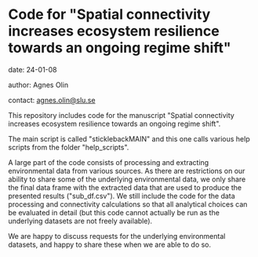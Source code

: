 # Code for "Spatial connectivity increases ecosystem resilience towards an ongoing regime shift"

date: 24-01-08

author: Agnes Olin

contact: agnes.olin@slu.se

This repository includes code for the manuscript "Spatial connectivity increases ecosystem resilience towards an ongoing regime shift".

The main script is called "sticklebackMAIN" and this one calls various help scripts from the folder "help_scripts".

A large part of the code consists of processing and extracting environmental data from various sources. As there are restrictions on our ability to share some of the underlying environmental data, we only share the final data frame with the extracted data that are used to produce the presented results ("sub_df.csv"). We still include the code for the data processing and connectivity calculations so that all analytical choices can be evaluated in detail (but this code cannot actually be run as the underlying datasets are not freely available).

We are happy to discuss requests for the underlying environmental datasets, and happy to share these when we are able to do so.

